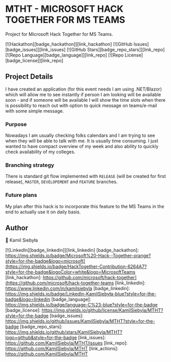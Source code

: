 # MTHT - MICROSOFT HACK TOGETHER FOR MS TEAMS
Project for Microsoft Hack Together for MS Teams.

[![Hackathon][badge_hackathon]][link_hackathon]
[![GitHub Issues][badge_issues]][link_issues]
[![GitHub Stars][badge_repo_stars]][link_repo]
[![Repo Language][badge_language]][link_repo]
[![Repo License][badge_license]][link_repo]

## Project Details

I have created an application (for this event needs I am using .NET/Blazor) which will allow me to see instantly if person I am looking will be available soon - and if someone will be available I will show the time slots when there is possibility to reach out with option to quick message on teams/e-mail with some simple message.

### Purpose
Nowadays I am usually checking folks calendars and I am trying to see when they will be able to talk with me. It is usually time consuming. I just wanted to have compact overview of my week and also ability to quickly check availability of my colleges.

### Branching strategy
There is standard git flow implemented with `RELEASE` (will be created for first release), `MASTER`, `DEVELOPEMENT` and `FEATURE` branches. 

### Future plans
My plan after this hack is to incorporate this feature to the MS Teams in the end to actually use it on daily basis. 

## Author

👤 Kamil Siebyła

[![LinkedIn][badge_linkedin]][link_linkedin]
[badge_hackathon]: https://img.shields.io/badge/Microsoft%20-Hack--Together-orange?style=for-the-badge&logo=microsoft](https://img.shields.io/badge/HackTogether-Contribution-6264A7?style=for-the-badge&logoColor=white&logo=MicrosoftTeams
[link_hackathon]: https://github.com/microsoft/hack-together](https://github.com/microsoft/hack-together-teams
[link_linkedin]: https://www.linkedin.com/in/kamilsiebyla
[badge_linkedin]: https://img.shields.io/badge/LinkedIn-KamilSiebyła-blue?style=for-the-badge&logo=linkedin
[badge_language]: https://img.shields.io/badge/language-C%23-blue?style=for-the-badge
[badge_license]: https://img.shields.io/github/license/KamilSiebyla/MTHT?style=for-the-badge
[badge_issues]: https://img.shields.io/github/issues/KamilSiebyla/MTHT?style=for-the-badge
[badge_repo_stars]: https://img.shields.io/github/stars/KamilSiebyla/MTHT?logo=github&style=for-the-badge
[link_issues]: https://github.com/KamilSiebyla/MTHT/issues
[link_repo]: https://github.com/KamilSiebyla/MTHT
[link_actions]: https://github.com/KamilSiebyla/MTHT

